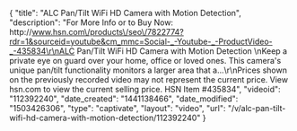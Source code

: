 {
    "title": "ALC Pan\/Tilt WiFi HD Camera with Motion Detection",
    "description": "For More Info or to Buy Now: http:\/\/www.hsn.com\/products\/seo\/7822774?rdr=1&sourceid=youtube&cm_mmc=Social-_-Youtube-_-ProductVideo-_-435834\r\nALC Pan\/Tilt WiFi HD Camera with Motion Detection  \nKeep a private eye on guard over your home, office or loved ones. This camera's unique pan\/tilt functionality monitors a larger area that a...\r\nPrices shown on the previously recorded video may not represent the current price.  View hsn.com to view the current selling price. HSN Item #435834",
    "videoid": "112392240",
    "date_created": "1441138466",
    "date_modified": "1503426306",
    "type": "captivate",
    "layout": "video",
    "url": "\/v\/alc-pan-tilt-wifi-hd-camera-with-motion-detection\/112392240"
}
